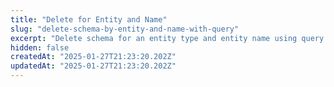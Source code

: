 ```yaml
---
title: "Delete for Entity and Name"
slug: "delete-schema-by-entity-and-name-with-query"
excerpt: "Delete schema for an entity type and entity name using query param"
hidden: false
createdAt: "2025-01-27T21:23:20.202Z"
updatedAt: "2025-01-27T21:23:20.202Z"
---
```

